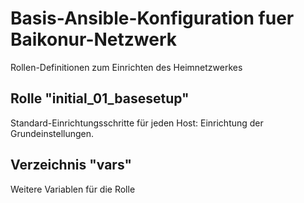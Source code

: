 # Basis-Ansible-Konfiguration fuer Baikonur-Netzwerk
Rollen-Definitionen zum Einrichten des Heimnetzwerkes

## Rolle "initial_01_basesetup"
Standard-Einrichtungsschritte für jeden Host: Einrichtung der Grundeinstellungen.

## Verzeichnis "vars"
Weitere Variablen für die Rolle
